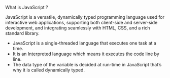 What is JavaScript ?

JavaScript is a versatile, dynamically typed programming language used for interactive web applications, supporting both client-side and server-side development, and integrating seamlessly with HTML, CSS, and a rich standard library.

* JavaScript is a single-threaded language that executes one task at a time.
* It is an Interpreted language which means it executes the code line by line.
* The data type of the variable is decided at run-time in JavaScript that’s why it is called dynamically typed.
